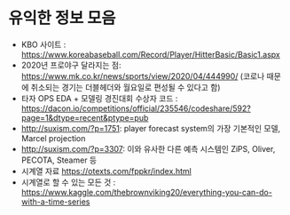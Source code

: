 # 유익한 정보 모음

- KBO 사이트 : https://www.koreabaseball.com/Record/Player/HitterBasic/Basic1.aspx
- 2020년 프로야구 달라지는 점: https://www.mk.co.kr/news/sports/view/2020/04/444990/
(코로나 때문에 취소되는 경기는 더블헤더와 월요일로 편성될 수 있다고 함)
- 타자 OPS EDA + 모델링 경진대회 수상자 코드 : https://dacon.io/competitions/official/235546/codeshare/592?page=1&dtype=recent&ptype=pub
- http://suxism.com/?p=1751: player forecast system의 가장 기본적인 모델, Marcel projection
- http://suxism.com/?p=3307: 이와 유사한 다른 예측 시스템인 ZiPS, Oliver, PECOTA, Steamer 등
- 시계열 자료 https://otexts.com/fppkr/index.html
- 시계열로 할 수 있는 모든 것 : https://www.kaggle.com/thebrownviking20/everything-you-can-do-with-a-time-series
